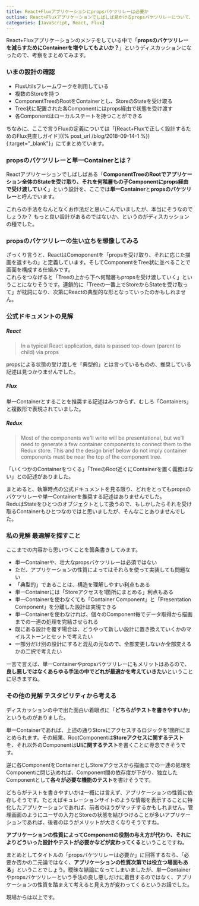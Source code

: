 ```yaml
---
title: React+Fluxアプリケーションにpropsバケツリレーは必要か
outline: React+Fluxアプリケーションでしばしば見かけるpropsバケツリレーについて、公式ドキュメントの見解と、それを基にしたチームでのディスカッション内容について書きました。思いもよらない観点などが出てきて有意義でした。
categories: [JavaScript, React, Flux]
---
```


React+Fluxアプリケーションのメンテをしている中で「**propsのバケツリレーを減らすためにContainerを増やしてもよいか？**」というディスカッションになったので、考察をまとめてみます。


### いまの設計の確認

* FluxUtilsフレームワークを利用している
* 複数のStoreを持つ
* ComponentTreeのRootをContainerとし、StoreのStateを受け取る
* Tree状に配置された各Componentにはprops経由で状態を受け渡す
* 各Componentはローカルステートを持つことができる

ちなみに、ここで言うFluxの定義については「[React+Fluxで正しく設計するためのFlux見直しガイド]({% post_url /blog/2018-09-14-1 %}){:target="_blank"}」にてまとめています。


### propsのバケツリレーと単一Containerとは？
Reactアプリケーションでしばしばある「**ComponentTreeのRootでアプリケーション全体のStateを受け取り、それを何階層もの子Componentにprops経由で受け渡していく**」という設計を、ここでは**単一Container**と**propsのバケツリレー**と呼んでいます。

これらの手法をなんとなくお作法だと思いこんでいましたが、本当にそうなのでしょうか？ もっと良い設計があるのではないか、というのがディスカッションの種でした。


### propsのバケツリレーの生い立ちを想像してみる

ざっくり言うと、ReactはComoponentを「propsを受け取り、それに応じた描画を返すもの」と定義しています。そしてComponentをTree状に並べることで画面を構成する仕組みです。  
これらをつなげると「Treeの上から下へ何階層もpropsを受け渡していく」ということになりそうです。連鎖的に「Treeの一番上でStoreからStateを受け取って」が枕詞になり、次第にReactの典型的な形となっていったのかもしれません。


### 公式ドキュメントの見解

##### React

> In a typical React application, data is passed top-down (parent to child) via props

propsによる状態の受け渡しを「典型的」とは言っているものの、推奨している記述は見つかりませんでした。

##### Flux

単一Containerとすることを推奨する記述はみつからず、むしろ「Containers」と複数形で表現されていました。

##### Redux

> Most of the components we'll write will be presentational, but we'll need to generate a few container components to connect them to the Redux store. This and the design brief below do not imply container components must be near the top of the component tree.

「いくつかのContainerをつくる」「TreeのRoot近くにContainerを置く義務はない」との記述がありました。


まとめると、執筆時点の公式ドキュメントを見る限り、どれをとってもpropsのバケツリレーや単一Containerを推奨する記述はありませんでした。  
ReduはStateをひとつのオブジェクトとして扱うので、もしかしたらそれを受け取るContainerもひとつなのではと思いましたが、そんなことありませんでした。


### 私の見解 最適解を探すこと

ここまでの内容から思いつくことを箇条書きしてみます。

* 単一Containerや、壮大なpropsバケツリレーは必須ではない
* ただ、アプリケーションの性質によってはそれらを使って実装しても問題ない
* 「典型的」であることは、構造を理解しやすい利点もある
* 単一Containerには「Storeアクセスを1箇所にまとめる」利点もある
* 単一Containerを使わなくても「Container Component」と「Presentation Component」を分離した設計は実現できる
* 単一Containerを使わなければ、個々のComponent毎でデータ取得から描画までの一連の処理を完結させられる
* 既にある設計を覆す場合は、どうやって新しい設計に置き換えていくかのマイルストーンとセットで考えたい
* 一部分だけ別の設計にすると混乱の元なので、全部変更しないか全部変えるかの二択で考えたい

一言で言えば、単一Containerやpropsバケツリレーにもメリットはあるので、**良し悪しではなくあらゆる手法の中でどれが最適かを考えていきたい**ということに尽きますね。

### その他の見解 テスタビリティから考える

ディスカッションの中で出た面白い着眼点に「**どちらがテストを書きやすいか**」というものがありました。

単一Containerであれば、上述の通りStoreにアクセスするロジックを1箇所にまとめられます。その結果、RootComponentは**Storeアクセスに関するテスト**を、それ以外のComponentは**UIに関するテスト**を書くことに専念できそうです。

逆に各ComponentをContainerとしStoreアクセスから描画までの一連の処理をComponentに閉じ込めれば、Component間の依存度が下がり、独立したComponentとして**各々が必要な機能のテスト**を書けそうです。

どちらがテストを書きやすいかは一概には言えず、アプリケーションの性質に依存しそうです。たとえばキュレーションサイトのような情報を表示することに特化したアプリケーションであれば、前者のほうがマッチするかもしれません。管理画面のようにユーザの入力とStoreの状態を結びつけることが多いアプリケーションであれば、後者のほうがメリットが大きくなりそうですね。

**アプリケーションの性質によってComponentの役割の与え方が代わり、それによりどういった設計やテストが必要かなどが変わってくる**ということですね。

まとめとしてタイトルの「propsバケツリレーは必要か」に回答するなら、「必要か否かの二元論ではなく、**アプリケーションの性質次第では役立つ場面もある**」ということでしょう。曖昧な結論になってしまいましたが、単一Containerやpropsバケツリレーという手法の良し悪しだけに着目するのではなく、アプリケーションの性質を踏まえて考えると見え方が変わってくるというお話でした。

現場からは以上です。
